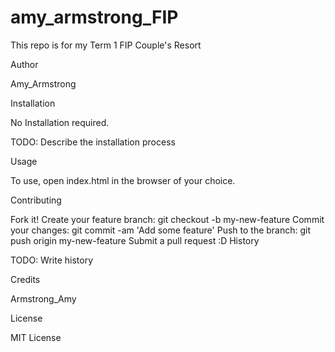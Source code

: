 # amy_armstrong_FIP
This repo is for my Term 1 FIP Couple's Resort

Author

Amy_Armstrong

Installation

No Installation required.

TODO: Describe the installation process

Usage

To use, open index.html in the browser of your choice.

Contributing

Fork it! Create your feature branch: git checkout -b my-new-feature Commit your changes: git commit -am 'Add some feature' Push to the branch: git push origin my-new-feature Submit a pull request :D History

TODO: Write history

Credits

Armstrong_Amy

License

MIT License
